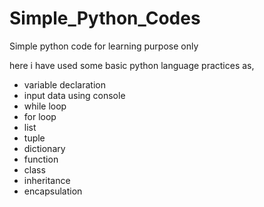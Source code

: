 # Simple_Python_Codes
Simple python code for learning purpose only

here i have used some basic python language practices as,
- variable declaration
- input data using console
- while loop
- for loop 
- list
- tuple
- dictionary
- function 
- class 
- inheritance
- encapsulation
